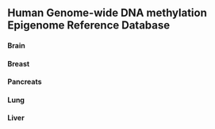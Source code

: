 ## Human Genome-wide DNA methylation Epigenome Reference Database

#### Brain

#### Breast

#### Pancreats

#### Lung

#### Liver
